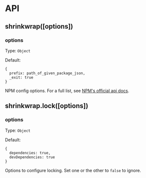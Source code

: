 # API

## shrinkwrap([options])

### options

Type: `Object`

Default:
```
{
  prefix: path_of_given_package_json,
  _exit: true
}
```

NPM config options. For a full list, see [NPM's official api docs](https://www.npmjs.org/doc/cli).

## shrinkwrap.lock([options])

### options

Type: `Object`

Default:
```
{
  dependencies: true,
  devDependencies: true
}
```

Options to configure locking. Set one or the other to `false` to ignore.
